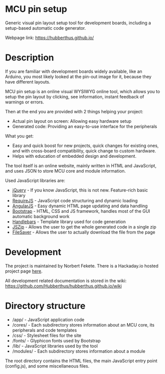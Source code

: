 # MCU pin setup

Generic visual pin layout setup tool for development boards, including a setup-based automatic code generator.

Webpage link: https://hubberthus.github.io/

# Description

If you are familiar with development boards widely available, like an Arduino, you most likely looked at the pin-out image for it, because they have different layouts.

MCU pin setup is an online visual WYSIWYG online tool, which allows you to setup the pin layout by clicking, see information, instant feedback of warnings or errors.

Then at the end you are provided with 2 things helping your project:
- Actual pin layout on screen: Allowing easy hardware setup
- Generated code: Providing an easy-to-use interface for the peripherals

What you get:
- Easy and quick boost for new projects, quick changes for existing ones, and with cross-board compatibility, quick change to custom hardware.
- Helps with education of embedded design and development.

The tool itself is an online website, mainly written in HTML and JavaScript, and uses JSON to store MCU core and module information.

Used JavaScript libraries are:
- [jQuery](https://jquery.com/) - If you know JavaScript, this is not new. Feature-rich basic library
- [RequireJS](http://requirejs.org/) - JavaScript code structuring and dynamic loading
- [AngularJS](https://angularjs.org/) - Easy dynamic HTML page updating and data handling
- [Bootstrap](http://getbootstrap.com/) - HTML, CSS and JS framework, handles most of the GUI automatic background work
- [Handlebars](http://handlebarsjs.com/) - Template library used for code generation
- [JSZip](https://stuk.github.io/jszip/) - Allows the user to get the whole generated code in a single zip
- [FileSaver](https://github.com/eligrey/FileSaver.js/) - Allows the user to actually download the file from the page

# Development

The project is maintained by Norbert Fekete. There is a Hackaday.io hosted project page [here](https://hackaday.io/project/20562-mcu-pin-setup).

All development related documentation is stored in the wiki: https://github.com/Hubberthus/hubberthus.github.io/wiki

# Directory structure

- /app/ - JavaScript application code
- /cores/ - Each subdirectory stores information about an MCU core, its peripherals and code templates
- /css/ - Stylesheet files for the site
- /fonts/ - Glyphicon fonts used by Bootstrap
- /lib/ - JavaScript libraries used by the tool
- /modules/ - Each subdirectory stores information about a module

The root directory contains the HTML files, the main JavaScript entry point (config.js), and some miscellaneous files.
